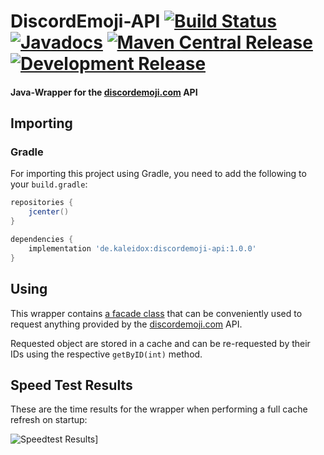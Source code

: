 # DiscordEmoji-API [![Build Status](https://github.com/burdoto/DiscordEmoji-API/workflows/Build%20Tests/badge.svg)](https://github.com/burdoto/DiscordEmoji-API/actions) [![Javadocs](http://javadoc.io/badge/de.kaleidox/discordemoji-api.svg)](http://javadoc.io/doc/de.kaleidox/discordemoji-api) [![Maven Central Release](https://maven-badges.herokuapp.com/maven-central/de.kaleidox/discordemoji-api/badge.svg)](https://maven-badges.herokuapp.com/maven-central/de.kaleidox/discordemoji-api) [![Development Release](https://jitpack.io/v/burdoto/DiscordEmoji-API.svg)](https://jitpack.io/#burdoto/DiscordEmoji-API)
#### Java-Wrapper for the [discordemoji.com](https://discordemoji.com/) API


## Importing

### Gradle
For importing this project using Gradle, you need to add the following to your `build.gradle`:
```groovy
repositories {
    jcenter()
}

dependencies {
    implementation 'de.kaleidox:discordemoji-api:1.0.0'
}
```

## Using

This wrapper contains [a facade class](https://burdoto.github.io/DiscordEmoji-API/de/kaleidox/discordemoji/DiscordEmoji.html) that can be conveniently used to request anything provided by the [discordemoji.com](https://discordemoji.com/) API.

Requested object are stored in a cache and can be re-requested by their IDs using the respective `getByID(int)` method.

## Speed Test Results
These are the time results for the wrapper when performing a full cache refresh on startup:

![Speedtest Results](http://kaleidox.de/share/img/api/discordemoji/speedtest-results.png)]
